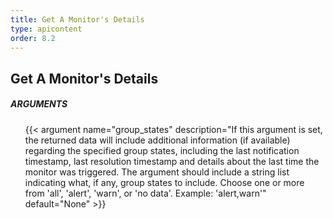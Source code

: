 ```yaml
---
title: Get A Monitor's Details
type: apicontent
order: 8.2
---
```

## Get A Monitor's Details
##### ARGUMENTS
<ul class="arguments">
    {{< argument name="group_states" description="If this argument is set, the returned data will include additional information (if available) regarding the specified group states, including the last notification timestamp, last resolution timestamp and details about the last time the monitor was triggered. The argument should include a string list indicating what, if any, group states to include. Choose one or more from 'all', 'alert', 'warn', or 'no data'. Example: 'alert,warn'" default="None" >}}
</ul>
